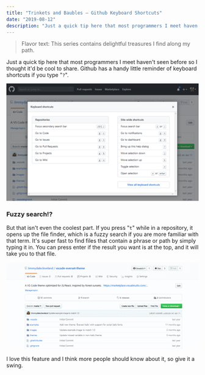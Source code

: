 ```yaml
---
title: "Trinkets and Baubles — Github Keyboard Shortcuts"
date: "2019-08-12"
description: "Just a quick tip here that most programmers I meet haven't seen before so I thought it'd be cool to share."
---
```


> Flavor text: This series contains delightful treasures I find along my path. 

Just a quick tip here that most programmers I meet haven't seen before so I thought it'd be cool to share. Github has a handy little reminder of keyboard shortcuts if you type "`?`".

![](./github-shortcuts.png)

### Fuzzy search!?
But that isn't even the coolest part. If you press "`t`" while in a repository, it opens up the file finder, which is a fuzzy search if you are more familiar with that term. It's super fast to find files that contain a phrase or path by simply typing it in. You can press enter if the result you want is at the top, and it will take you to that file.

![](./github-file-finder-shortcut.gif)

I love this feature and I think more people should know about it, so give it a swing.
